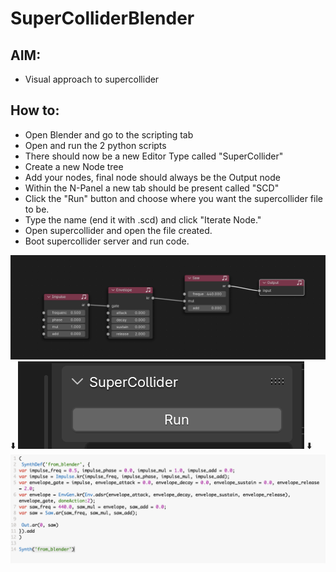 # SuperColliderBlender

## AIM:
* Visual approach to supercollider

## How to:
* Open Blender and go to the scripting tab
* Open and run the 2 python scripts
* There should now be a new Editor Type called "SuperCollider"
* Create a new Node tree
* Add your nodes, final node should always be the Output node
* Within the N-Panel a new tab should be present called "SCD"
* Click the "Run" button and choose where you want the supercollider file to be.
* Type the name (end it with .scd) and click "Iterate Node."
* Open supercollider and open the file created.
* Boot supercollider server and run code.

![Screenshot of nodes](/Images/nodes.png)
:arrow_down:
![Screenshot of Run button in N-Panel](/Images/runButton.png)
:arrow_down:
![Code to be run in supercollider](/Images/scdCode.png)